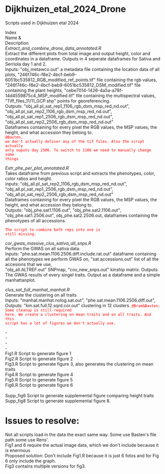 # Dijkhuizen_etal_2024_Drone
Scripts used in Dijkhuizen etal 2024

Index<br>
Name &<br>
Description <br>
*Extract_and_combine_drone_data_annotated.R*<br>
Extract the different plots from total image and output height, color and coordinates in a dataframe. Outputs in 4 seperate dataframes for Sativa and Serriola day 1 and 2.<br>
Inputs: "obj_metawco.out" a metadata file containing the location data of all plots, "246f746c-f8e2-4bcf-beb9-6051bc535812_RGB_modified_ref_points.tif" file containing the rgb values, <br>
"246f746c-f8e2-4bcf-beb9-6051bc535812_DSM_modified.tif" file containing the plant heights, "cebe7014-1426-4a5a-a78f-14d4559875c4_MSP_modified.tif" file containing the multispectral values, <br>
"Tiff_files_11/11_GCP.shp" points for georeferencing. <br>
Outputs: "obj_all.pl_sat_rep1_1106_rgb_dsm_msp_red_nd.out", "obj_all.pl_sat_rep2_1106_rgb_dsm_msp_red_nd.out", "obj_all.pl_sat_rep1_2506_rgb_dsm_msp_red_nd.out", "obj_all.pl_sat_rep2_2506_rgb_dsm_msp_red_nd.out" <br>
Dataframes containing for every pixel the RGB values, the MSP values, the height, and what accession they belong to. <br>
<code style="color:red">@Basten, we don't actually deliver any of the tif files. Also the script actually only ouputs day 2506. To switch to 1106 we need to manually change some things</code>

*Extr_phe_per_plot_annotated.R*<br>
Takes dataframe from previous script and extracts the phenotypes, color, color ratios and height.<br>
inputs: "obj_all.pl_sat_rep2_1106_rgb_dsm_msp_red_nd.out", "obj_all.pl_sat_rep1_2506_rgb_dsm_msp_red_nd.out", "obj_all.pl_sat_rep2_2506_rgb_dsm_msp_red_nd.out" <br>
Dataframes containing for every pixel the RGB values, the MSP values, the height, and what accession they belong to. <br>
Outputs: "obj_phe.sat1.1106.out", "obj_phe.sat2.1106.out", "obj_phe.sat1.2506.out", obj_phe.sat2.2506.out, dataframes containing the phenotypes of all accessions.

<code style="color:red">The script to combine both reps into one is still missing.</code>

*cor_gwas_massive_clus_sativa_all_snps.R* <br>
Perform the GWAS on all sativa data.<br>
Inputs: "phe.sat.mean.1106.2506.diff.include.rat.out" dataframe containing all the phenotypes we perform GWAS on, "sat.accessions.out" list of all the accesions that we use, <br> "obj_all.ALTREF.out" SNPmap, "cov_new_snps.out" kinship matrix.
Outputs: The GWAS results of every singel traits. Output as a dataframe and a simple manhattanplot.

*clus_sat_full_manhat_manhat.R* <br>
Generate the clustering on all traits<br>
Inputs: "manhat.manhat.nolog.sat.out", "phe.sat.mean.1106.2506.diff.out", 
Outputs: "km.sat.full.12.sqrd.cor.out" clustering in 12 clusters.
<code style="color:red">@Bram&Basten. Some cleanup is still required here. We create a clustering on mean traits and on all traits. And this script has a lot of figures we don't actually use.</code>


-<br>
-<br>
-<br>
-<br>
Fig1.R                                           Script to generate figure 1<br>
Fig2.R                                           Script to generate figure 2<br>
Fig3.R                                           Script to generate figure 3, also generates the clustering on mean traits<br>
Fig4.R                                           Script to generate figure 4<br>
Fig5.R                                           Script to generate figure 5<br>
Fig6.R                                           Script to generate figure 6<br>
<br>
Supp_fig6                                        Script to generate supplemental figure comparing height traits<br>
Supp_fig8                                        Script to generate supplemental figure 8. <br>

# Issues to resolve: <br>
Not all scripts load in the data the exact same way. Some use Basten's file path some use Rens'. <br>
Fig1 and 6 require the actual image data, which we don't include because it is enermous <br>
Proposed solution: Don't include Fig1.R because it is just 6 fotos and for Fig 6 only include the graph. <br>
Fig3 contains multiple versions for fig3.
